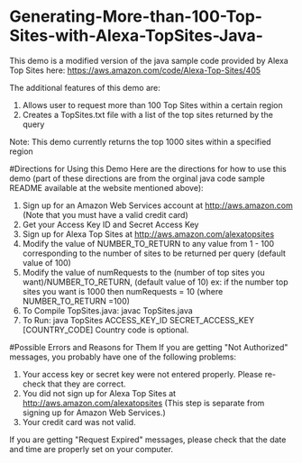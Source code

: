 # Generating-More-than-100-Top-Sites-with-Alexa-TopSites-Java-

This demo is a modified version of the java sample code provided by Alexa Top Sites here: https://aws.amazon.com/code/Alexa-Top-Sites/405

The additional features of this demo are:
  1. Allows user to request more than 100 Top Sites within a certain region
  2. Creates a TopSites.txt file with a list of the top sites returned by the query
  
 Note: This demo currently returns the top 1000 sites within a specified region
  
#Directions for Using this Demo
Here are the directions for how to use this demo (part of these directions are from the orginal java code sample README available
at the website mentioned above):

1. Sign up for an Amazon Web Services account at http://aws.amazon.com (Note that you must have a valid credit card)
2. Get your Access Key ID and Secret Access Key
3. Sign up for Alexa Top Sites at http://aws.amazon.com/alexatopsites
4. Modify the value of NUMBER_TO_RETURN to any value from 1 - 100 corresponding to the number of sites to be returned per query (default value of 100)
5. Modify the value of numRequests to the (number of top sites you want)/NUMBER_TO_RETURN, (default value of 10)
ex: if the number top sites you want is 1000 then numRequests = 10 (where NUMBER_TO_RETURN =100)
6. To Compile TopSites.java: javac TopSites.java
7. To Run: java TopSites ACCESS_KEY_ID SECRET_ACCESS_KEY [COUNTRY_CODE] Country code is optional.


#Possible Errors and Reasons for Them
If you are getting "Not Authorized" messages, you probably have one of the following problems:

1. Your access key or secret key were not entered properly.  Please re-check that they are correct.
2. You did not sign up for Alexa Top Sites at http://aws.amazon.com/alexatopsites (This step is separate from signing 
up for Amazon Web Services.)
3. Your credit card was not valid.

If you are getting "Request Expired" messages, please check that the date 
and time are properly set on your computer.



  
 
